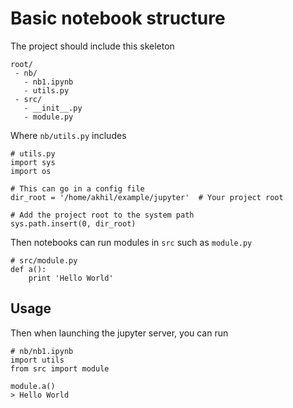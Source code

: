 # Basic notebook structure

The project should include this skeleton

```
root/
 - nb/
   - nb1.ipynb
   - utils.py
 - src/
   - __init__.py
   - module.py
```

Where `nb/utils.py` includes

```
# utils.py
import sys
import os

# This can go in a config file
dir_root = '/home/akhil/example/jupyter'  # Your project root

# Add the project root to the system path
sys.path.insert(0, dir_root)
```

Then notebooks can run modules in `src` such as `module.py`

```
# src/module.py
def a():
    print 'Hello World'
```

## Usage

Then when launching the jupyter server, you can run

```
# nb/nb1.ipynb
import utils
from src import module

module.a()
> Hello World
```
